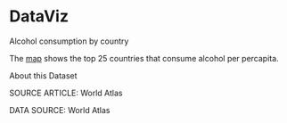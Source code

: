 # DataViz
Alcohol consumption by country

The [map](https://public.tableau.com/app/profile/hayang.kim/viz/Alcoholconsumptionbycountry_16650010488420/Sheet1?publish=yes) shows the top 25 countries that consume alcohol per percapita. 


About this Dataset

SOURCE ARTICLE: World Atlas

DATA SOURCE: World Atlas
